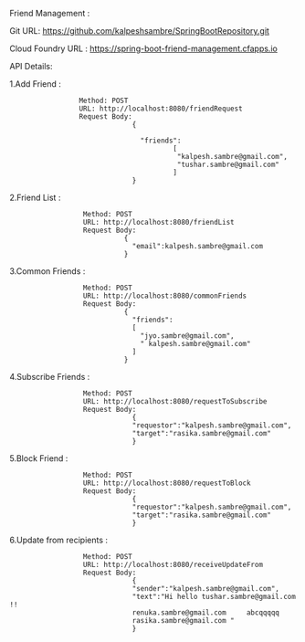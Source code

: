 

Friend Management : 

Git URL: https://github.com/kalpeshsambre/SpringBootRepository.git

Cloud Foundry URL : https://spring-boot-friend-management.cfapps.io

API Details:

1.Add Friend :

                     Method: POST
                     URL: http://localhost:8080/friendRequest
                     Request Body: 
                                  { 

                                    "friends":
                                            [
                                             "kalpesh.sambre@gmail.com",
                                             "tushar.sambre@gmail.com"
                                            ]
                                  }

2.Friend List :

                      Method: POST
                      URL: http://localhost:8080/friendList
                      Request Body: 
                                {
                                  "email":kalpesh.sambre@gmail.com
                                }
                                
                                
3.Common Friends :
                      
                      Method: POST
                      URL: http://localhost:8080/commonFriends
                      Request Body: 
                                { 
                                  "friends":
                                  [
                                    "jyo.sambre@gmail.com",
                                    " kalpesh.sambre@gmail.com"
                                  ]
                                }


4.Subscribe Friends :
                      
                      Method: POST
                      URL: http://localhost:8080/requestToSubscribe
                      Request Body: 
                                  {
                                  "requestor":"kalpesh.sambre@gmail.com",
                                  "target":"rasika.sambre@gmail.com"
                                  }
  
5.Block Friend :
                      
                      Method: POST
                      URL: http://localhost:8080/requestToBlock
                      Request Body: 
                                  {
                                  "requestor":"kalpesh.sambre@gmail.com",
                                  "target":"rasika.sambre@gmail.com"
                                  }

6.Update from recipients  :
                      
                      Method: POST
                      URL: http://localhost:8080/receiveUpdateFrom
                      Request Body: 
                                  {
                                  "sender":"kalpesh.sambre@gmail.com",
                                  "text":"Hi hello tushar.sambre@gmail.com !!
                                  renuka.sambre@gmail.com     abcqqqqq
                                  rasika.sambre@gmail.com "
                                  }





